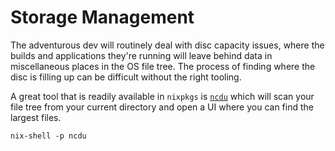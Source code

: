 # Storage Management

The adventurous dev will routinely deal with disc capacity issues, where the builds and applications they're running will leave behind data in miscellaneous places in the OS file tree. The process of finding where the disc is filling up can be difficult without the right tooling.

A great tool that is readily available in `nixpkgs` is [`ncdu`](https://en.wikipedia.org/wiki/Ncdu) which will scan your file tree from your current directory and open a UI where you can find the largest files.
```
nix-shell -p ncdu
```



